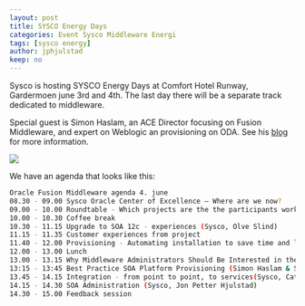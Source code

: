 ```yaml
---
layout: post
title: SYSCO Energy Days
categories: Event Sysco Middleware Energi
tags: [sysco energy]
author: jphjulstad
keep: no
---
```

Sysco is hosting SYSCO Energy Days at Comfort Hotel Runway, Gardermoen june 3rd and 4th. The last day there will be a separate track dedicated to middleware.

Special guest is Simon Haslam, an ACE Director focusing on Fusion Middleware, and expert on Weblogic an provisioning on ODA. See his [blog](http://www.veriton.co.uk/roller/fmw/page/about) for more information.

![](/images/2015-05-28-sysco-energy-day/SYSCO-Energidager-Bilde-til-web-610x241.png)

We have an agenda that looks like this:

```bash
Oracle Fusion Middleware agenda 4. june
08.30 - 09.00 Sysco Oracle Center of Excellence – Where are we now?
09.00 - 10.00 Roundtable - Which projects are the the participants working on?
10.00 - 10.30 Coffee break
10.30 - 11.15 Upgrade to SOA 12c - experiences (Sysco, Olve Slind)
11.15 - 11.35 Customer experiences from project
11.40 - 12.00 Provisioning - Automating installation to save time and lower risk (Simon Haslam & Sysco)
12.00 - 13.00 Lunch
13.00 - 13.15 Why Middleware Administrators Should Be Interested in the Oracle Database Appliance (Simon Haslam & Sysco)
13:15 - 13:45 Best Practice SOA Platform Provisioning (Simon Haslam & Sysco)
13.45 - 14.15 Integration - from point to point, to services(Sysco, Cato Aune)
14.15 - 14.30 SOA Administration (Sysco, Jon Petter Hjulstad)
14.30 - 15.00 Feedback session
```

